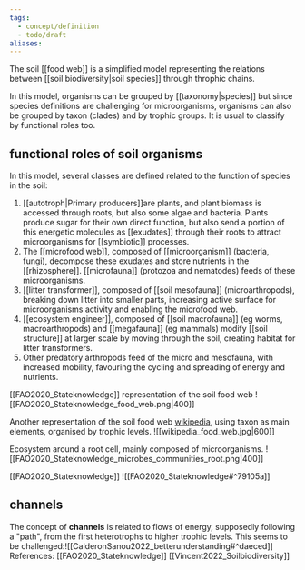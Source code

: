 ```yaml
---
tags:
  - concept/definition
  - todo/draft
aliases:
---
```

The soil [[food web]] is a simplified model representing the relations between [[soil biodiversity|soil species]] through throphic chains.

In this model, organisms can be grouped by [[taxonomy|species]] but since species definitions are challenging for microorganisms, organisms can also be grouped by taxon (clades) and by trophic groups. It is usual to classify by functional roles too.
## functional roles of soil organisms
In this model, several classes are defined related to the function of species in the soil:
1. [[autotroph|Primary producers]]are plants, and plant biomass is accessed through roots, but also some algae and bacteria. Plants produce sugar for their own direct function, but also send a portion of this energetic molecules as [[exudates]] through their roots to attract microorganisms for [[symbiotic]] processes.
2. The [[microfood web]], composed of [[microorganism]] (bacteria, fungi), decompose these exudates and store nutrients in the [[rhizosphere]]. [[microfauna]] (protozoa and nematodes) feeds of these microorganisms.
3. [[litter transformer]], composed of [[soil mesofauna]] (microarthropods), breaking down litter into smaller parts, increasing active surface for microorganisms activity and enabling the microfood web.
4. [[ecosystem engineer]], composed of [[soil macrofauna]] (eg worms, macroarthropods) and [[megafauna]] (eg mammals) modify [[soil structure]] at larger scale by moving through the soil, creating habitat for litter transformers.
5. Other predatory arthropods feed of the micro and mesofauna, with increased mobility, favouring the cycling and spreading of energy and nutrients.

[[FAO2020_Stateknowledge]] representation of the soil food web
![[FAO2020_Stateknowledge_food_web.png|400]]

Another representation of the soil food web [wikipedia](https://en.wikipedia.org/wiki/Food_web#Kinds_of_food_webs), using taxon as main elements, organised by trophic levels.
![[wikipedia_food_web.jpg|600]]

Ecosystem around a root cell, mainly composed of microorganisms.
![[FAO2020_Stateknowledge_microbes_communities_root.png|400]]


[[FAO2020_Stateknowledge]]
![[FAO2020_Stateknowledge#^79105a]]

## channels
The concept of **channels** is related to flows of energy, supposedly following a "path", from the first heterotrophs to higher trophic levels. This seems to be challenged:![[CalderonSanou2022_betterunderstanding#^daeced]]
References:
[[FAO2020_Stateknowledge]]
[[Vincent2022_Soilbiodiversity]]